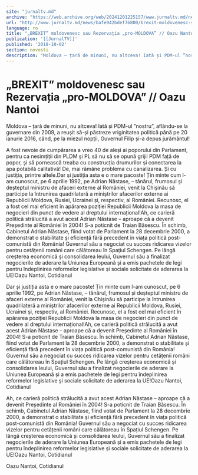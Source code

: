 ```yaml
---
site: "jurnaltv.md"
archive: "https://web.archive.org/web/20241201225157/www.jurnaltv.md/news/bafe942bdef76800/brexit-moldovenesc-sau-rezervatia-pro-moldova-oazu-nantoi.html"
url: "http://www.jurnaltv.md/news/bafe942bdef76800/brexit-moldovenesc-sau-rezervatia-pro-moldova-oazu-nantoi.html"
language: ro
title: "„BREXIT” moldovenesc sau Rezervația „pro-MOLDOVA” // Oazu Nantoi"
publication: '[[JurnalTV]]'
published: '2018-10-02'
section: novosti
description: "Moldova – țară de minuni, nu altceva! Iată și PDM-ul ”nostru”, aflându-se la guvernare din 2009, a reușit să-și păstreze vriginitatea politică până pe 20 ianurie 2016, când, pe la miezul nopții, Guvernul Filip și-a depus jurământul!"
---
```


# „BREXIT” moldovenesc sau Rezervația „pro-MOLDOVA” // Oazu Nantoi

Moldova – țară de minuni, nu altceva! Iată și PDM-ul ”nostru”, aflându-se la guvernare din 2009, a reușit să-și păstreze vriginitatea politică până pe 20 ianurie 2016, când, pe la miezul nopții, Guvernul Filip și-a depus jurământul!

A fost nevoie de cumpărarea a vreo 40 de aleși ai poporului din Parlament, pentru ca nesimțiții din PLDM și PL să nu să se opună grijii PDM față de popor, și să pornească treaba cu construcția drumurilor și conectarea la apa potabilă calitativă! De, mai rămâne problema cu canalizarea. Și cu justiția, printre altele.Dar și justiția asta e o mare pacoste! Țin minte cum l-am cunoscut, pe 6 aprilie 1992, pe Adrian Năstase, – tânărul, frumosul și deșteptul ministru de afaceri externe al României, venit la Chișinău să participe la întrunirea quadrilateră a miniștrilor afacerilor externe ai Republicii Moldova, Rusiei, Ucrainei și, respectiv, al României. Recunosc, el a fost cel mai eficient în apărarea poziției Republicii Moldova la masa de negocieri din punct de vedere al dreptului internațional!Ah, ce carieră politică strălucită a avut acest Adrian Năstase – aproape că a devenit Președinte al României în 2004! S-a poticnit de Traian Băsescu. În schimb, Cabinetul Adrian Năstase, fiind votat de Parlament la 28 decembrie 2000, a demonstrat o stabilitate și eficiență fără precedent în viața politică post-comunistă din România! Guvernul său a negociat cu succes ridicarea vizelor pentru cetățenii români care călătoreau în Spațiul Schengen. Pe lângă creșterea economică și consolidarea leului, Guvernul său a finalizat negocierile de aderare la Uniunea Europeană și a emis pachetele de legi pentru îndeplinirea reformelor legislative și sociale solicitate de aderarea la UE!Oazu Nantoi, Cotidianul

Dar și justiția asta e o mare pacoste! Țin minte cum l-am cunoscut, pe 6 aprilie 1992, pe Adrian Năstase, – tânărul, frumosul și deșteptul ministru de afaceri externe al României, venit la Chișinău să participe la întrunirea quadrilateră a miniștrilor afacerilor externe ai Republicii Moldova, Rusiei, Ucrainei și, respectiv, al României. Recunosc, el a fost cel mai eficient în apărarea poziției Republicii Moldova la masa de negocieri din punct de vedere al dreptului internațional!Ah, ce carieră politică strălucită a avut acest Adrian Năstase – aproape că a devenit Președinte al României în 2004! S-a poticnit de Traian Băsescu. În schimb, Cabinetul Adrian Năstase, fiind votat de Parlament la 28 decembrie 2000, a demonstrat o stabilitate și eficiență fără precedent în viața politică post-comunistă din România! Guvernul său a negociat cu succes ridicarea vizelor pentru cetățenii români care călătoreau în Spațiul Schengen. Pe lângă creșterea economică și consolidarea leului, Guvernul său a finalizat negocierile de aderare la Uniunea Europeană și a emis pachetele de legi pentru îndeplinirea reformelor legislative și sociale solicitate de aderarea la UE!Oazu Nantoi, Cotidianul

Ah, ce carieră politică strălucită a avut acest Adrian Năstase – aproape că a devenit Președinte al României în 2004! S-a poticnit de Traian Băsescu. În schimb, Cabinetul Adrian Năstase, fiind votat de Parlament la 28 decembrie 2000, a demonstrat o stabilitate și eficiență fără precedent în viața politică post-comunistă din România! Guvernul său a negociat cu succes ridicarea vizelor pentru cetățenii români care călătoreau în Spațiul Schengen. Pe lângă creșterea economică și consolidarea leului, Guvernul său a finalizat negocierile de aderare la Uniunea Europeană și a emis pachetele de legi pentru îndeplinirea reformelor legislative și sociale solicitate de aderarea la UE!Oazu Nantoi, Cotidianul

Oazu Nantoi, Cotidianul